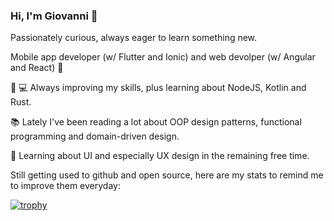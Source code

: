 ### Hi, I'm Giovanni 👋

Passionately curious, always eager to learn something new.

Mobile app developer (w/ Flutter and Ionic) and web devolper (w/ Angular and React) 📱

🌱 💻  Always improving my skills, plus learning about NodeJS, Kotlin and Rust.

📚  Lately I've been reading a lot about OOP design patterns, functional programming and domain-driven design.

🎨  Learning about UI and especially UX design in the remaining free time.

Still getting used to github and open source, here are my stats to remind me to improve them everyday:

[![trophy](https://github-profile-trophy.vercel.app/?username=giovannilondero&theme=onedark)](https://github.com/ryo-ma/github-profile-trophy)

<!--
**giovannilondero/giovannilondero** is a ✨ _special_ ✨ repository because its `README.md` (this file) appears on your GitHub profile.

Here are some ideas to get you started:

- 🔭 I’m currently working on ...
- 🌱 I’m currently learning ...
- 👯 I’m looking to collaborate on ...
- 🤔 I’m looking for help with ...
- 💬 Ask me about ...
- 📫 How to reach me: ...
- 😄 Pronouns: ...
- ⚡ Fun fact: ...
-->

